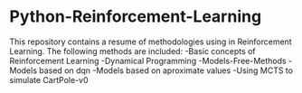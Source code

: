 # Python-Reinforcement-Learning
This repository contains a resume of methodologies using in Reinforcement Learning. The following methods are included:
-Basic concepts of Reinforcement Learning
-Dynamical Programming
-Models-Free-Methods
-Models based on dqn
-Models based on aproximate values 
-Using MCTS to simulate  CartPole-v0

